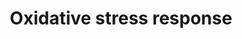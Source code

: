 ---
annotations:
- type: Pathway Ontology
  value: oxidative stress response pathway
authors:
- MaintBot
- Fehrhart
- LWackers
- Eweitz
description: ''
last-edited: 2021-05-15
organisms:
- Danio rerio
redirect_from:
- /index.php/Pathway:WP1372
- /instance/WP1372
schema-jsonld:
- '@context': https://schema.org/
  '@id': https://wikipathways.github.io/pathways/WP1372.html
  '@type': Dataset
  creator:
    '@type': Organization
    name: WikiPathways
  description: ''
  keywords:
  - MT1X
  - GSTT1a
  - cyp1a
  - LOC555669
  - mapk10
  - hmox1
  - gclc
  - cat
  - Nrf2
  - sod1
  - GPX3
  - MGST1
  - MAOA
  - xdh
  - zgc:110010
  - nqo1
  - NFKB1
  - TXNRD1
  - JUNB
  - txn2
  - TXNRD2
  - sp1
  - GSTT1b
  - GPX1b
  - sod2
  - cyba
  - mapk14a
  - si:dkey-117m1.6
  - GPX1a
  - UGT1A6
  - fos
  license: CC0
  name: Oxidative stress response
seo: CreativeWork
title: Oxidative stress response
wpid: WP1372
---